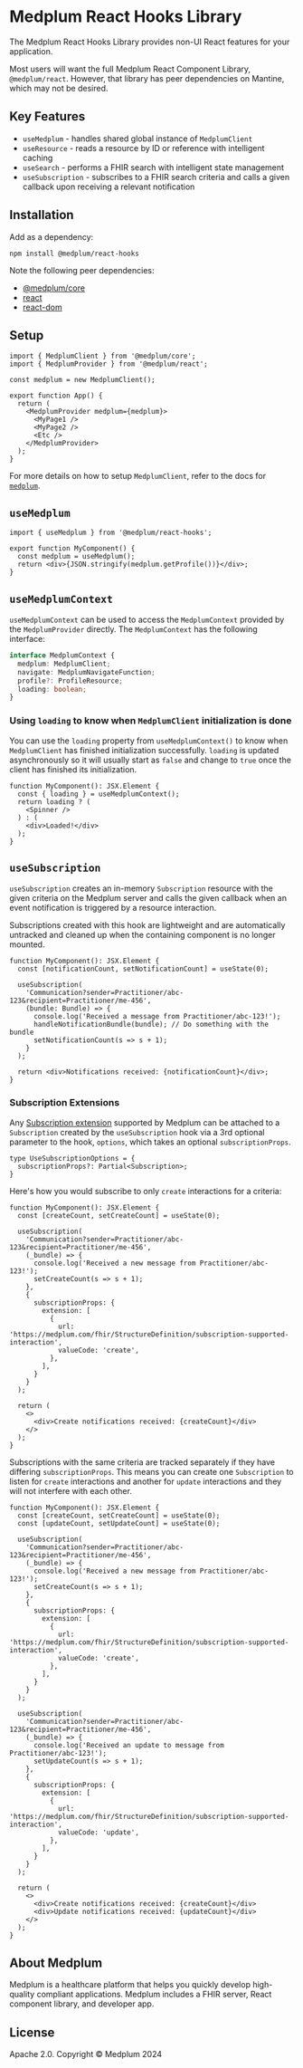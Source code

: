 # Medplum React Hooks Library

The Medplum React Hooks Library provides non-UI React features for your application.

Most users will want the full Medplum React Component Library, `@medplum/react`. However, that library has peer dependencies on Mantine, which may not be desired.

## Key Features

- `useMedplum` - handles shared global instance of `MedplumClient`
- `useResource` - reads a resource by ID or reference with intelligent caching
- `useSearch` - performs a FHIR search with intelligent state management
- `useSubscription` - subscribes to a FHIR search criteria and calls a given callback upon receiving a relevant notification

## Installation

Add as a dependency:

```
npm install @medplum/react-hooks
```

Note the following peer dependencies:

- [@medplum/core](https://www.npmjs.com/package/@medplum/core)
- [react](https://www.npmjs.com/package/react)
- [react-dom](https://www.npmjs.com/package/react-dom)

## Setup

```tsx
import { MedplumClient } from '@medplum/core';
import { MedplumProvider } from '@medplum/react';

const medplum = new MedplumClient();

export function App() {
  return (
    <MedplumProvider medplum={medplum}>
      <MyPage1 />
      <MyPage2 />
      <Etc />
    </MedplumProvider>
  );
}
```

For more details on how to setup `MedplumClient`, refer to the docs for [`medplum`](https://www.npmjs.com/package/medplum).

## `useMedplum`

```tsx
import { useMedplum } from '@medplum/react-hooks';

export function MyComponent() {
  const medplum = useMedplum();
  return <div>{JSON.stringify(medplum.getProfile())}</div>;
}
```

## `useMedplumContext`

`useMedplumContext` can be used to access the `MedplumContext` provided by the `MedplumProvider` directly. The `MedplumContext` has the following interface:

```ts
interface MedplumContext {
  medplum: MedplumClient;
  navigate: MedplumNavigateFunction;
  profile?: ProfileResource;
  loading: boolean;
}
```

### Using `loading` to know when `MedplumClient` initialization is done
You can use the `loading` property from `useMedplumContext()` to know when `MedplumClient` has finished initialization successfully. `loading` is updated asynchronously so it will usually start as `false` and change to `true` once the client has finished its initialization.

```tsx
function MyComponent(): JSX.Element {
  const { loading } = useMedplumContext();
  return loading ? (
    <Spinner />
  ) : (
    <div>Loaded!</div>
  );
}
```

## `useSubscription`

`useSubscription` creates an in-memory `Subscription` resource with the given criteria on the Medplum server and calls the given callback when an event notification is triggered by a resource interaction.

Subscriptions created with this hook are lightweight and are automatically untracked and cleaned up when the containing component is no longer mounted.

```tsx
function MyComponent(): JSX.Element {
  const [notificationCount, setNotificationCount] = useState(0);

  useSubscription(
    'Communication?sender=Practitioner/abc-123&recipient=Practitioner/me-456', 
    (bundle: Bundle) => {
      console.log('Received a message from Practitioner/abc-123!');
      handleNotificationBundle(bundle); // Do something with the bundle
      setNotificationCount(s => s + 1);
    }
  );

  return <div>Notifications received: {notificationCount}</div>;
}
```

### Subscription Extensions

Any [Subscription extension](https://www.medplum.com/docs/subscriptions/subscription-extensions) supported by Medplum can be attached to a `Subscription` created by the `useSubscription` hook via a 3rd optional parameter to the hook, `options`, which takes an optional `subscriptionProps`.

```tsx
type UseSubscriptionOptions = {
  subscriptionProps?: Partial<Subscription>;
}
```

Here's how you would subscribe to only `create` interactions for a criteria:

```tsx
function MyComponent(): JSX.Element {
  const [createCount, setCreateCount] = useState(0);

  useSubscription(
    'Communication?sender=Practitioner/abc-123&recipient=Practitioner/me-456',
    (_bundle) => {
      console.log('Received a new message from Practitioner/abc-123!');
      setCreateCount(s => s + 1);
    },
    { 
      subscriptionProps: {
        extension: [
          {
            url: 'https://medplum.com/fhir/StructureDefinition/subscription-supported-interaction',
            valueCode: 'create',
          },
        ],
      }
    }
  );

  return (
    <>
      <div>Create notifications received: {createCount}</div>
    </>
  );
}
```

Subscriptions with the same criteria are tracked separately if they have differing `subscriptionProps`. This means you can create one `Subscription` to listen for `create` interactions and another for `update` interactions and they will not interfere with each other.

```tsx
function MyComponent(): JSX.Element {
  const [createCount, setCreateCount] = useState(0);
  const [updateCount, setUpdateCount] = useState(0);

  useSubscription(
    'Communication?sender=Practitioner/abc-123&recipient=Practitioner/me-456',
    (_bundle) => {
      console.log('Received a new message from Practitioner/abc-123!');
      setCreateCount(s => s + 1);
    },
    { 
      subscriptionProps: {
        extension: [
          {
            url: 'https://medplum.com/fhir/StructureDefinition/subscription-supported-interaction',
            valueCode: 'create',
          },
        ],
      }
    }
  );

  useSubscription(
    'Communication?sender=Practitioner/abc-123&recipient=Practitioner/me-456',
    (_bundle) => {
      console.log('Received an update to message from Practitioner/abc-123!');
      setUpdateCount(s => s + 1);
    },
    { 
      subscriptionProps: {
        extension: [
          {
            url: 'https://medplum.com/fhir/StructureDefinition/subscription-supported-interaction',
            valueCode: 'update',
          },
        ],
      }
    }
  );

  return (
    <>
      <div>Create notifications received: {createCount}</div>
      <div>Update notifications received: {updateCount}</div>
    </>
  );
}
```

## About Medplum

Medplum is a healthcare platform that helps you quickly develop high-quality compliant applications. Medplum includes a FHIR server, React component library, and developer app.

## License

Apache 2.0. Copyright &copy; Medplum 2024

